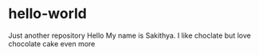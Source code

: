 # hello-world
Just another repository
Hello
My name is Sakithya. I like choclate but love chocolate cake even more
